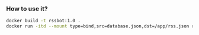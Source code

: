 ### How to use it?

```bash
docker build -t rssbot:1.0 .
docker run -itd --mount type=bind,src=database.json,dst=/app/rss.json rssbot:1.0 {TOKEN}
```
